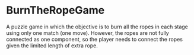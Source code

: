 # BurnTheRopeGame

A puzzle game in which the objective is to burn all the ropes in each stage using only one match (one move). However, the ropes are not fully connected as one component, so the player needs to connect the ropes given the limited length of extra rope.
